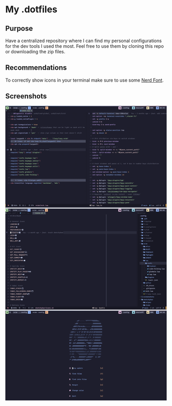 # My .dotfiles

## Purpose

Have a centralized repository where I can find my personal configurations for the dev tools I used the most. Feel free to use them by cloning this repo or downloading the zip files.

## Recommendations

To correctly show icons in your terminal make sure to use some [Nerd Font](https://github.com/ryanoasis/nerd-fonts/releases).

## Screenshots

![Screenshot1](./screenshots//ss1.png)
![Screenshot2](./screenshots//ss2.png)
![Screenshot3](./screenshots//ss3.png)
